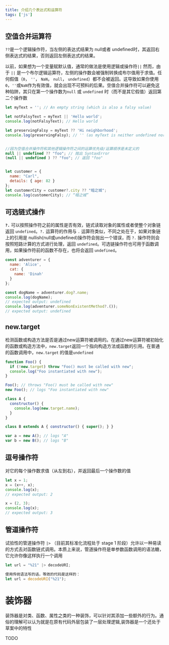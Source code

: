 ```yaml
---
title: 介绍几个表达式和运算符
tags: ['js']
---
```


## 空值合并运算符

`??`是一个逻辑操作符，当左侧的表达式结果为 null或者 undefined时，其返回右侧表达式的结果，否则返回左侧表达式的结果。

以前，如果想为一个变量赋默认值，通常的做法是使用逻辑或操作符`||` 然而，由于 `||` 是一个布尔逻辑运算符，左侧的操作数会被强制转换成布尔值用于求值。任何假值（`0`， `''`， `NaN`， `null`， `undefined`）都不会被返回。这导致如果你使用`0`，`''`或`NaN`作为有效值，就会出现不可预料的后果。空值合并操作符可以避免这种陷阱，其只在第一个操作数为`null` 或 `undefined` 时（而不是其它假值）返回第二个操作数

```javascript
let myText = ''; // An empty string (which is also a falsy value)

let notFalsyText = myText || 'Hello world';
console.log(notFalsyText); // Hello world

let preservingFalsy = myText ?? 'Hi neighborhood';
console.log(preservingFalsy); // '' (as myText is neither undefined nor null)


//因为空值合并操作符和其他逻辑操作符之间的运算优先级/运算顺序是未定义的
null || undefined ?? "foo"; // 抛出 SyntaxError
(null || undefined ) ?? "foo"; // 返回 "foo"


let customer = {
  name: "Carl",
  details: { age: 82 }
};
let customerCity = customer?.city ?? "暗之城";
console.log(customerCity); // “暗之城”
```



## 可选链式操作

**`?.`** 可以按照操作符之前的属性是否有效，链式读取对象的属性或者使整个对象链返回 `undefined`。`?.` 运算符的作用与 `.` 运算符类似，不同之处在于，如果对象链上的引用是 nullish(null或undefined)操作符会抛出一个错误，而 `?.` 操作符则会按照短路计算的方式进行处理，返回 `undefined`。可选链操作符也可用于函数调用，如果操作符前的函数不存在，也将会返回 `undefined`。



```javascript
const adventurer = {
  name: 'Alice',
  cat: {
    name: 'Dinah'
  }
};

const dogName = adventurer.dog?.name;
console.log(dogName);
// expected output: undefined
console.log(adventurer.someNonExistentMethod?.());
// expected output: undefined
```

## new.target

检测函数或构造方法是否是通过new运算符被调用的。在通过new运算符被初始化的函数或构造方法中，`new.target`返回一个指向构造方法或函数的引用。在普通的函数调用中，`new.target` 的值是`undefined`



```javascript
function Foo() {
  if (!new.target) throw "Foo() must be called with new";
  console.log("Foo instantiated with new");
}

Foo(); // throws "Foo() must be called with new"
new Foo(); // logs "Foo instantiated with new"

class A {
  constructor() {
    console.log(new.target.name);
  }
}

class B extends A { constructor() { super(); } }

var a = new A(); // logs "A"
var b = new B(); // logs "B"
```



## 逗号操作符

对它的每个操作数求值（从左到右），并返回最后一个操作数的值

```javascript
let x = 1;
x = (x++, x);
console.log(x);
// expected output: 2

x = (2, 3);
console.log(x);
// expected output: 3

```



## 管道操作符

试验性的管道操作符 `|>` （目前其标准化流程处于 stage 1 阶段）允许以一种易读的方式去对函数链式调用。本质上来说，管道操作符是单参数函数调用的语法糖，它允许你像这样执行一个调用

```javascript
let url = "%21" |> decodeURI;

使用传统语法写的话，等效的代码是这样的：
let url = decodeURI("%21");
```



# 装饰器

装饰器是对类、函数、属性之类的一种装饰，可以针对其添加一些额外的行为。通俗的理解可以认为就是在原有代码外层包装了一层处理逻辑,装饰器是一个还处于草案中的特性

TODO